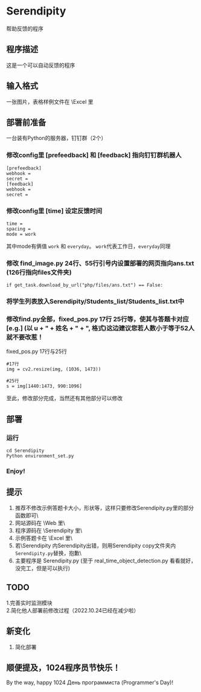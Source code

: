 # Serendipity
帮助反馈的程序

## 程序描述

这是一个可以自动反馈的程序

## 输入格式

一张图片，表格样例文件在 \Excel 里


## 部署前准备

一台装有Python的服务器，钉钉群（2个）

### 修改config里 [prefeedback] 和 [feedback] 指向钉钉群机器人

```
[prefeedback]
webhook = 
secret = 
[feedback]
webhook = 
secret = 
```

### 修改config里 [time] 设定反馈时间

```
time = 
spacing = 
mode = work
```
其中mode有俩值 ```work``` 和 ```everyday```。 ```work```代表工作日，```everyday```同理

### 修改 find_image.py 24行、55行引号内设置部署的网页指向ans.txt    (126行指向files文件夹)

```
if get_task.download_by_url("php/files/ans.txt") == False:
```

### 将学生列表放入Serendipity/Students_list/Students_list.txt中

### 修改find.py全部，fixed_pos.py 17行 25行等，使其与答题卡对应	[e.g.] (以 u + " + 姓名 + " + ", 格式)这边建议您若人数小于等于52人就不要改惹！

fixed_pos.py 17行与25行
```
#17行
img = cv2.resize(img, (1036, 1473))

#25行
s = img[1440:1473, 990:1096]
```

至此，修改部分完成，当然还有其他部分可以修改

## 部署

### 运行

```
cd Serendipity
Python environment_set.py
```

### Enjoy!


## 提示

1. 推荐不修改示例答题卡大小，形状等，这样只要修改Serendipity.py里的部分函数即可\
2. 网站源码在 \Web 里\
3. 程序源码在 \Serendipity 里\
4. 示例答题卡在 \Excel 里\
5. 若\Serendipity 内Serendipity出错，则用Serendipity copy文件夹内```Serendipity.py```替换，抱歉\
6. 主要程序是 Serendipity.py (至于 real_time_object_detection.py 看看就好，没完工，但是可以执行)

## TODO
1.完善实时监测模块\
2.简化他人部署前修改过程（2022.10.24已经在减少啦）

## 新变化
1. 简化部署

## 顺便提及，1024程序员节快乐！
By the way, happy 1024 День программиста (Programmer's Day)!


